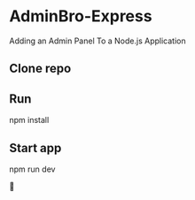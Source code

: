 # AdminBro-Express
Adding an Admin Panel To a Node.js Application
## Clone repo

## Run
npm install
## Start app
npm run dev

🚀
